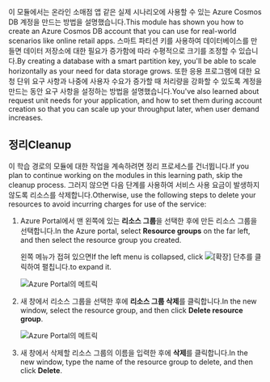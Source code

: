 <span data-ttu-id="0a23f-101">이 모듈에서는 온라인 소매점 앱 같은 실제 시나리오에 사용할 수 있는 Azure Cosmos DB 계정을 만드는 방법을 설명했습니다.</span><span class="sxs-lookup"><span data-stu-id="0a23f-101">This module has shown you how to create an Azure Cosmos DB account that you can use for real-world scenarios like online retail apps.</span></span> <span data-ttu-id="0a23f-102">스마트 파티션 키를 사용하여 데이터베이스를 만들면 데이터 저장소에 대한 필요가 증가함에 따라 수평적으로 크기를 조정할 수 있습니다.</span><span class="sxs-lookup"><span data-stu-id="0a23f-102">By creating a database with a smart partition key, you'll be able to scale horizontally as your need for data storage grows.</span></span> <span data-ttu-id="0a23f-103">또한 응용 프로그램에 대한 요청 단위 요구 사항과 나중에 사용자 수요가 증가할 때 처리량을 강화할 수 있도록 계정을 만드는 동안 요구 사항을 설정하는 방법을 설명했습니다.</span><span class="sxs-lookup"><span data-stu-id="0a23f-103">You've also learned about request unit needs for your application, and how to set them during account creation so that you can scale up your throughput later, when user demand increases.</span></span>

## <a name="cleanup"></a><span data-ttu-id="0a23f-104">정리</span><span class="sxs-lookup"><span data-stu-id="0a23f-104">Cleanup</span></span>

<span data-ttu-id="0a23f-105">이 학습 경로의 모듈에 대한 작업을 계속하려면 정리 프로세스를 건너뜁니다.</span><span class="sxs-lookup"><span data-stu-id="0a23f-105">If you plan to continue working on the modules in this learning path, skip the cleanup process.</span></span> <span data-ttu-id="0a23f-106">그러지 않으면 다음 단계를 사용하여 서비스 사용 요금이 발생하지 않도록 리소스를 삭제합니다.</span><span class="sxs-lookup"><span data-stu-id="0a23f-106">Otherwise, use the following steps to delete your resources to avoid incurring charges for use of the service:</span></span>

1. <span data-ttu-id="0a23f-107">Azure Portal에서 맨 왼쪽에 있는 **리소스 그룹**을 선택한 후에 만든 리소스 그룹을 선택합니다.</span><span class="sxs-lookup"><span data-stu-id="0a23f-107">In the Azure portal, select **Resource groups** on the far left, and then select the resource group you created.</span></span>  

    <span data-ttu-id="0a23f-108">왼쪽 메뉴가 접혀 있으면</span><span class="sxs-lookup"><span data-stu-id="0a23f-108">If the left menu is collapsed, click</span></span> ![[확장] 단추를](../media-draft/6-expand.png) <span data-ttu-id="0a23f-110">클릭하여 펼칩니다.</span><span class="sxs-lookup"><span data-stu-id="0a23f-110">to expand it.</span></span>

   ![Azure Portal의 메트릭](../media-draft/6-resources-select.png)

1. <span data-ttu-id="0a23f-112">새 창에서 리소스 그룹을 선택한 후에 **리소스 그룹 삭제**를 클릭합니다.</span><span class="sxs-lookup"><span data-stu-id="0a23f-112">In the new window, select the resource group, and then click **Delete resource group**.</span></span>

   ![Azure Portal의 메트릭](../media-draft/6-delete-resources.png)

1. <span data-ttu-id="0a23f-114">새 창에서 삭제할 리소스 그룹의 이름을 입력한 후에 **삭제**를 클릭합니다.</span><span class="sxs-lookup"><span data-stu-id="0a23f-114">In the new window, type the name of the resource group to delete, and then click **Delete**.</span></span>

